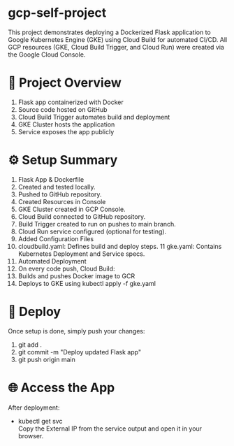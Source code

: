 # gcp-self-project
This project demonstrates deploying a Dockerized Flask application to Google Kubernetes Engine (GKE) using Cloud Build for automated CI/CD.
All GCP resources (GKE, Cloud Build Trigger, and Cloud Run) were created via the Google Cloud Console.

# 🧱 Project Overview
  1. Flask app containerized with Docker  
  2. Source code hosted on GitHub  
  3. Cloud Build Trigger automates build and deployment  
  4. GKE Cluster hosts the application  
  5. Service exposes the app publicly  

# ⚙️ Setup Summary
  1. Flask App & Dockerfile
  2. Created and tested locally.
  3. Pushed to GitHub repository.
  4. Created Resources in Console
  5. GKE Cluster created in GCP Console.
  6. Cloud Build connected to GitHub repository.
  7. Build Trigger created to run on pushes to main branch.
  8. Cloud Run service configured (optional for testing).
  9. Added Configuration Files
  10. cloudbuild.yaml: Defines build and deploy steps.
  11 gke.yaml: Contains Kubernetes Deployment and Service specs.
  12. Automated Deployment
  13. On every code push, Cloud Build:
  14. Builds and pushes Docker image to GCR
  15. Deploys to GKE using kubectl apply -f gke.yaml

# 🚀 Deploy
  Once setup is done, simply push your changes:
  
  1. git add .
  2. git commit -m "Deploy updated Flask app"
  3. git push origin main


  
# 🌐 Access the App

  After deployment:
  - kubectl get svc  
  Copy the External IP from the service output and open it in your browser.
